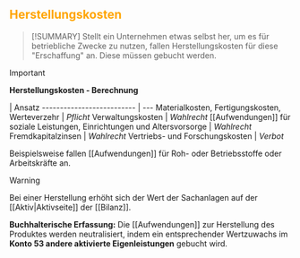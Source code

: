 ## <font color = "orange">Herstellungskosten</font>

>[!SUMMARY]
>Stellt ein Unternehmen etwas selbst her, um es für betriebliche Zwecke zu nutzen, fallen Herstellungskosten für diese "Erschaffung" an. Diese müssen gebucht werden.

>[!IMPORTANT]
>**Herstellungskosten - Berechnung**
>
>  | Ansatz
>-------------------------- | ---
>Materialkosten, Fertigungskosten, Werteverzehr | *Pflicht*
>Verwaltungskosten | *Wahlrecht*
>[[Aufwendungen]] für soziale Leistungen, Einrichtungen und Altersvorsorge | *Wahlrecht*
>Fremdkapitalzinsen | *Wahlrecht*
>Vertriebs- und Forschungskosten | *Verbot*

Beispielsweise fallen [[Aufwendungen]] für Roh- oder Betriebsstoffe oder Arbeitskräfte an.

>[!WARNING]
>Bei einer Herstellung erhöht sich der Wert der Sachanlagen auf der [[Aktiv|Aktivseite]] der [[Bilanz]].

**Buchhalterische Erfassung:**
Die [[Aufwendungen]] zur Herstellung des Produktes werden neutralisiert, indem ein entsprechender Wertzuwachs im **Konto 53 andere aktivierte Eigenleistungen** gebucht wird.